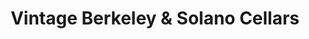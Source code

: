 ---
title: "Vintage Berkeley & Solano Cellars"
url: /berkeley/vintage-berkeley-und-solano-cellars/
shop: Spirituosen
---